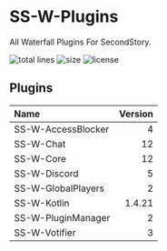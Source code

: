 # SS-W-Plugins
All Waterfall Plugins For SecondStory.

![total lines](https://img.shields.io/tokei/lines/github/SecondStoryServer/SS-W-Plugins) ![size](https://img.shields.io/github/repo-size/SecondStoryServer/SS-W-Plugins?label=size) ![license](https://img.shields.io/github/license/SecondStoryServer/SS-W-Plugins)

## Plugins

<!-- Generate Versions -->
| Name | Version |
|:-----|--------:|
| SS-W-AccessBlocker | 4 |
| SS-W-Chat | 12 |
| SS-W-Core | 12 |
| SS-W-Discord | 5 |
| SS-W-GlobalPlayers | 2 |
| SS-W-Kotlin | 1.4.21 |
| SS-W-PluginManager | 2 |
| SS-W-Votifier | 3 |
<!-- Generate Versions -->
